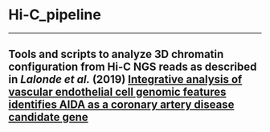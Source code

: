 # Hi-C_pipeline
***
## Tools and scripts to analyze 3D chromatin configuration from Hi-C NGS reads as described in *Lalonde et al.* (2019) [Integrative analysis of vascular endothelial cell genomic features identifies AIDA as a coronary artery disease candidate gene](https://genomebiology.biomedcentral.com/articles/10.1186/s13059-019-1749-5)
